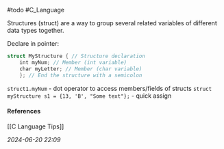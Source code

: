 #todo #C_Language 

Structures (struct) are a way to group several related variables of different data types together.

Declare in pointer:

```C
struct MyStructure { // Structure declaration
	int myNum; // Member (int variable)
	char myLetter; // Member (char variable)
	}; // End the structure with a semicolon
```

`struct1.myNum` - dot operator to access members/fields of structs
`struct myStructure s1 = {13, 'B', "Some text"};` - quick assign
#### References
[[C Language Tips]]

_2024-06-20 22:09_